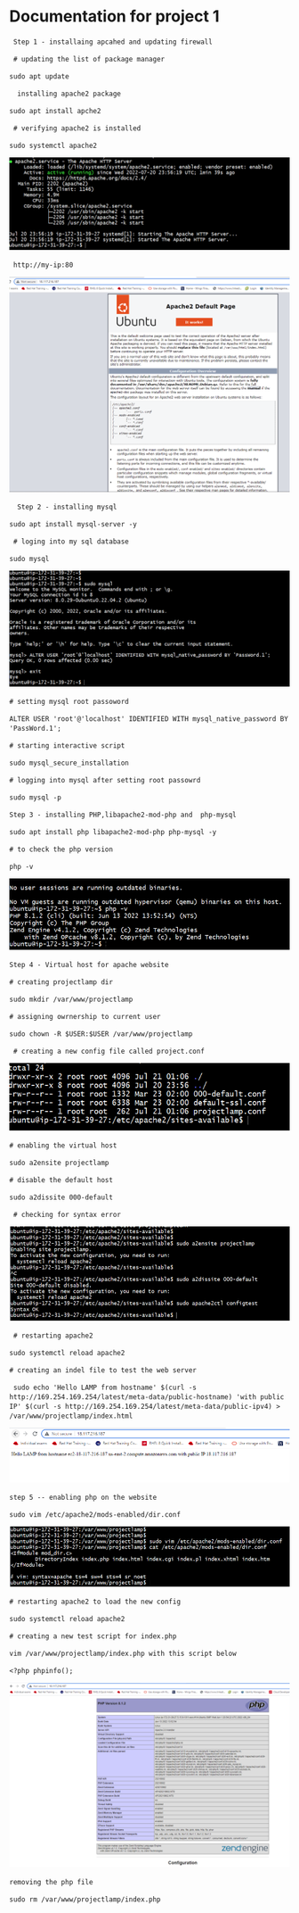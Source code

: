 # Documentation for project 1

` Step 1 - installaing apcahed and updating firewall`

` # updating the list of package manager`

`sudo apt update`

`  installing apache2 package`

`sudo apt install apche2`

` # verifying apache2 is installed`

`sudo systemctl apache2`

![project image](./images/Project1-Image1-systemctl-status-apache2.PNG)

` http://my-ip:80`

![project image](./images/Project1-Image2-apache-default-page.PNG)

`  Step 2 - installing mysql`

` sudo apt install mysql-server -y `

` # loging into my sql database`

` sudo mysql `

![project image](./images/Project1-Image3-mysql-passoword.PNG)



` # setting mysql root passoword `

` ALTER USER 'root'@'localhost' IDENTIFIED WITH mysql_native_password BY 'PassWord.1'; `

` # starting interactive script `

` sudo mysql_secure_installation `

` # logging into mysql after setting root passowrd `

` sudo mysql -p `

` Step 3 - installing PHP,libapache2-mod-php and  php-mysql `

` sudo apt install php libapache2-mod-php php-mysql -y `

` # to check the php version `

` php -v ` 

![project image](./images/project-1-image-4-php-version.PNG)

` Step 4 - Virtual host for apache website `

` # creating projectlamp dir `

`sudo mkdir /var/www/projectlamp`

` # assigning owrnership to current user `

` sudo chown -R $USER:$USER /var/www/projectlamp `

` # creating a new config file called project.conf` 

![project image](./images/project-1-image-5-projectlamp-conf.PNG)

` # enabling the virtual host `

` sudo a2ensite projectlamp `

` # disable the default host `

` sudo a2dissite 000-default `

` # checking for syntax error`

![project image](./images/project-1-image-6-ena-disab-configtest.PNG)

` # restarting apache2`

` sudo systemctl reload apache2 `

` # creating an indel file to test the web server `

` sudo echo 'Hello LAMP from hostname' $(curl -s http://169.254.169.254/latest/meta-data/public-hostname) 'with public IP' $(curl -s http://169.254.169.254/latest/meta-data/public-ipv4) > /var/www/projectlamp/index.html` 


![project image](./images/project-1-image-7-new-website-test-page.PNG)


` step 5 -- enabling php on the website `

` sudo vim /etc/apache2/mods-enabled/dir.conf `

![project image](./images/project-1-image-8-mods-enable-dir-conf.PNG)


` # restarting apache2 to load the new config `

` sudo systemctl reload apache2 `

` # creating a new test script for index.php `

`vim /var/www/projectlamp/index.php with this script below `

` <?php
phpinfo(); `

![project image](./images/project-1-image-9-new-php-test-page.PNG)


` removing the php file `

` sudo rm /var/www/projectlamp/index.php `

















